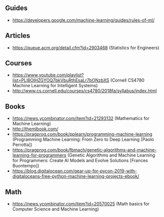 ## Guides

- https://developers.google.com/machine-learning/guides/rules-of-ml/


## Articles

- https://queue.acm.org/detail.cfm?id=2903468 (Statistics for Engineers)


## Courses

- https://www.youtube.com/playlist?list=PLl8OlHZGYOQ7bkVbuRthEsaLr7bONzbXS (Cornell CS4780 Machine Learning for Intelligent Systems)
- http://www.cs.cornell.edu/courses/cs4780/2018fa/syllabus/index.html


## Books

- https://news.ycombinator.com/item?id=21293132 (Mathematics for Machine Learning)
- http://themlbook.com/
- https://pragprog.com/book/pplearn/programming-machine-learning (Programming Machine Learning: From Zero to Deep Learning [Paolo Perrotta])
- https://pragprog.com/book/fbmach/genetic-algorithms-and-machine-learning-for-programmers (Genetic Algorithms and Machine Learning for Programmers: Create AI Models and Evolve Solutions [Frances Buontempo])
- https://blog.digitalocean.com/gear-up-for-pycon-2019-with-digitaloceans-free-python-machine-learning-projects-ebook/


## Math

- https://news.ycombinator.com/item?id=20570025 (Math basics for Computer Science and Machine Learning)
